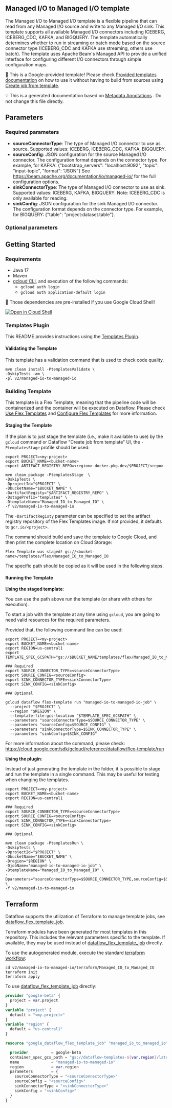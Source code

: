 
Managed I/O to Managed I/O template
---
The Managed I/O to Managed I/O template is a flexible pipeline that can read from
any Managed I/O source and write to any Managed I/O sink. This template supports
all available Managed I/O connectors including ICEBERG, ICEBERG_CDC, KAFKA, and
BIGQUERY. The template automatically determines whether to run in streaming or
batch mode based on the source connector type (ICEBERG_CDC and KAFKA use
streaming, others use batch). The template uses Apache Beam's Managed API to
provide a unified interface for configuring different I/O connectors through
simple configuration maps.


:memo: This is a Google-provided template! Please
check [Provided templates documentation](https://cloud.google.com/dataflow/docs/guides/managed-io)
on how to use it without having to build from sources using [Create job from template](https://console.cloud.google.com/dataflow/createjob?template=Managed_IO_to_Managed_IO).

:bulb: This is a generated documentation based
on [Metadata Annotations](https://github.com/GoogleCloudPlatform/DataflowTemplates/blob/main/contributor-docs/code-contributions.md#metadata-annotations)
. Do not change this file directly.

## Parameters

### Required parameters

* **sourceConnectorType**: The type of Managed I/O connector to use as source. Supported values: ICEBERG, ICEBERG_CDC, KAFKA, BIGQUERY.
* **sourceConfig**: JSON configuration for the source Managed I/O connector. The configuration format depends on the connector type. For example, for KAFKA: {"bootstrap_servers": "localhost:9092", "topic": "input-topic", "format": "JSON"} See https://beam.apache.org/documentation/io/managed-io/ for the full configuration options.
* **sinkConnectorType**: The type of Managed I/O connector to use as sink. Supported values: ICEBERG, KAFKA, BIGQUERY. Note: ICEBERG_CDC is only available for reading.
* **sinkConfig**: JSON configuration for the sink Managed I/O connector. The configuration format depends on the connector type. For example, for BIGQUERY: {"table": "project:dataset.table"}.

### Optional parameters




## Getting Started

### Requirements

* Java 17
* Maven
* [gcloud CLI](https://cloud.google.com/sdk/gcloud), and execution of the
  following commands:
  * `gcloud auth login`
  * `gcloud auth application-default login`

:star2: Those dependencies are pre-installed if you use Google Cloud Shell!

[![Open in Cloud Shell](http://gstatic.com/cloudssh/images/open-btn.svg)](https://console.cloud.google.com/cloudshell/editor?cloudshell_git_repo=https%3A%2F%2Fgithub.com%2FGoogleCloudPlatform%2FDataflowTemplates.git&cloudshell_open_in_editor=v2/managed-io-to-managed-io/src/main/java/com/google/cloud/teleport/v2/templates/ManagedIOToManagedIO.java)

### Templates Plugin

This README provides instructions using
the [Templates Plugin](https://github.com/GoogleCloudPlatform/DataflowTemplates/blob/main/contributor-docs/code-contributions.md#templates-plugin).

#### Validating the Template

This template has a validation command that is used to check code quality.

```shell
mvn clean install -PtemplatesValidate \
-DskipTests -am \
-pl v2/managed-io-to-managed-io
```

### Building Template

This template is a Flex Template, meaning that the pipeline code will be
containerized and the container will be executed on Dataflow. Please
check [Use Flex Templates](https://cloud.google.com/dataflow/docs/guides/templates/using-flex-templates)
and [Configure Flex Templates](https://cloud.google.com/dataflow/docs/guides/templates/configuring-flex-templates)
for more information.

#### Staging the Template

If the plan is to just stage the template (i.e., make it available to use) by
the `gcloud` command or Dataflow "Create job from template" UI,
the `-PtemplatesStage` profile should be used:

```shell
export PROJECT=<my-project>
export BUCKET_NAME=<bucket-name>
export ARTIFACT_REGISTRY_REPO=<region>-docker.pkg.dev/$PROJECT/<repo>

mvn clean package -PtemplatesStage  \
-DskipTests \
-DprojectId="$PROJECT" \
-DbucketName="$BUCKET_NAME" \
-DartifactRegisty="$ARTIFACT_REGISTRY_REPO" \
-DstagePrefix="templates" \
-DtemplateName="Managed_IO_to_Managed_IO" \
-f v2/managed-io-to-managed-io
```

The `-DartifactRegisty` parameter can be specified to set the artifact registry repository of the Flex Templates image.
If not provided, it defaults to `gcr.io/<project>`.

The command should build and save the template to Google Cloud, and then print
the complete location on Cloud Storage:

```
Flex Template was staged! gs://<bucket-name>/templates/flex/Managed_IO_to_Managed_IO
```

The specific path should be copied as it will be used in the following steps.

#### Running the Template

**Using the staged template**:

You can use the path above run the template (or share with others for execution).

To start a job with the template at any time using `gcloud`, you are going to
need valid resources for the required parameters.

Provided that, the following command line can be used:

```shell
export PROJECT=<my-project>
export BUCKET_NAME=<bucket-name>
export REGION=us-central1
export TEMPLATE_SPEC_GCSPATH="gs://$BUCKET_NAME/templates/flex/Managed_IO_to_Managed_IO"

### Required
export SOURCE_CONNECTOR_TYPE=<sourceConnectorType>
export SOURCE_CONFIG=<sourceConfig>
export SINK_CONNECTOR_TYPE=<sinkConnectorType>
export SINK_CONFIG=<sinkConfig>

### Optional

gcloud dataflow flex-template run "managed-io-to-managed-io-job" \
  --project "$PROJECT" \
  --region "$REGION" \
  --template-file-gcs-location "$TEMPLATE_SPEC_GCSPATH" \
  --parameters "sourceConnectorType=$SOURCE_CONNECTOR_TYPE" \
  --parameters "sourceConfig=$SOURCE_CONFIG" \
  --parameters "sinkConnectorType=$SINK_CONNECTOR_TYPE" \
  --parameters "sinkConfig=$SINK_CONFIG"
```

For more information about the command, please check:
https://cloud.google.com/sdk/gcloud/reference/dataflow/flex-template/run


**Using the plugin**:

Instead of just generating the template in the folder, it is possible to stage
and run the template in a single command. This may be useful for testing when
changing the templates.

```shell
export PROJECT=<my-project>
export BUCKET_NAME=<bucket-name>
export REGION=us-central1

### Required
export SOURCE_CONNECTOR_TYPE=<sourceConnectorType>
export SOURCE_CONFIG=<sourceConfig>
export SINK_CONNECTOR_TYPE=<sinkConnectorType>
export SINK_CONFIG=<sinkConfig>

### Optional

mvn clean package -PtemplatesRun \
-DskipTests \
-DprojectId="$PROJECT" \
-DbucketName="$BUCKET_NAME" \
-Dregion="$REGION" \
-DjobName="managed-io-to-managed-io-job" \
-DtemplateName="Managed_IO_to_Managed_IO" \
-Dparameters="sourceConnectorType=$SOURCE_CONNECTOR_TYPE,sourceConfig=$SOURCE_CONFIG,sinkConnectorType=$SINK_CONNECTOR_TYPE,sinkConfig=$SINK_CONFIG" \
-f v2/managed-io-to-managed-io
```

## Terraform

Dataflow supports the utilization of Terraform to manage template jobs,
see [dataflow_flex_template_job](https://registry.terraform.io/providers/hashicorp/google/latest/docs/resources/dataflow_flex_template_job).

Terraform modules have been generated for most templates in this repository. This includes the relevant parameters
specific to the template. If available, they may be used instead of
[dataflow_flex_template_job](https://registry.terraform.io/providers/hashicorp/google/latest/docs/resources/dataflow_flex_template_job)
directly.

To use the autogenerated module, execute the standard
[terraform workflow](https://developer.hashicorp.com/terraform/intro/core-workflow):

```shell
cd v2/managed-io-to-managed-io/terraform/Managed_IO_to_Managed_IO
terraform init
terraform apply
```

To use
[dataflow_flex_template_job](https://registry.terraform.io/providers/hashicorp/google/latest/docs/resources/dataflow_flex_template_job)
directly:

```terraform
provider "google-beta" {
  project = var.project
}
variable "project" {
  default = "<my-project>"
}
variable "region" {
  default = "us-central1"
}

resource "google_dataflow_flex_template_job" "managed_io_to_managed_io" {

  provider          = google-beta
  container_spec_gcs_path = "gs://dataflow-templates-${var.region}/latest/flex/Managed_IO_to_Managed_IO"
  name              = "managed-io-to-managed-io"
  region            = var.region
  parameters        = {
    sourceConnectorType = "<sourceConnectorType>"
    sourceConfig = "<sourceConfig>"
    sinkConnectorType = "<sinkConnectorType>"
    sinkConfig = "<sinkConfig>"
  }
}
```
